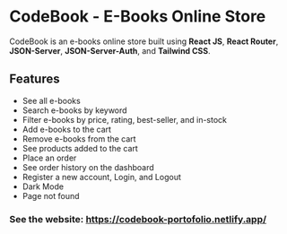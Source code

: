 # CodeBook - E-Books Online Store

CodeBook is an e-books online store built using **React JS**, **React Router**, **JSON-Server**, **JSON-Server-Auth**, and **Tailwind CSS**. 

## Features
- See all e-books
- Search e-books by keyword
- Filter e-books by price, rating, best-seller, and in-stock 
- Add e-books to the cart
- Remove e-books from the cart
- See products added to the cart
- Place an order
- See order history on the dashboard
- Register a new account, Login, and Logout
- Dark Mode
- Page not found

### See the website: https://codebook-portofolio.netlify.app/